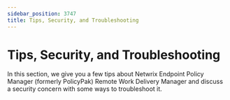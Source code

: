 ```yaml
---
sidebar_position: 3747
title: Tips, Security, and Troubleshooting
---
```


# Tips, Security, and Troubleshooting

In this section, we give you a few tips about Netwrix Endpoint Policy Manager (formerly PolicyPak) Remote Work Delivery Manager and discuss a security concern with some ways to troubleshoot it.